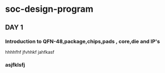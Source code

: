 # soc-design-program
## DAY 1 
### Introduction to QFN-48,package,chips,pads , core,die and IP's
hhhhfhf
jfvhhkf
jahfkasf
### asjfklsfj
